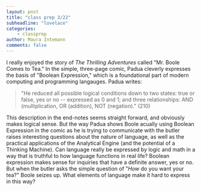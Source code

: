 ```yaml
---
layout: post
title: "class prep 3/22"
subheadline: "lovelace"
categories:
    - classprep
author: Maura Intemann
comments: false
--- 
```


I really enjoyed the story of *The Thrilling Adventures* called "Mr. Boole Comes to Tea." In the simple, three-page comic, Padua cleverly expresses the basis of "Boolean Expression," which is a foundational part of modern computing and programming langauges. Padua writes: 

>"He reduced all possible logical conditions down to two states: true or false, yes or no -- expressed as 0 and 1; and three relationships: AND (multiplication, OR (addition), NOT (negation)." (210)

This description in the end-notes seems straight forward, and obviously makes logical sense. But the way Padua shows Boole acually using Boolean Expression in the comic as he is trying to communicate with the butler raises interesting questions about the nature of language, as well as the practical applications of the Analytical Engine (and the potential of a Thinking Machine). Can language really be expressed by logic and math in a way that is truthful to how language functions in real life? Boolean expression makes sense for inquiries that have a definite answer, yes or no. But when the butler asks the simple question of "*How* do you want your tea?" Boole seizes up. What elements of language make it hard to express in this way? 
